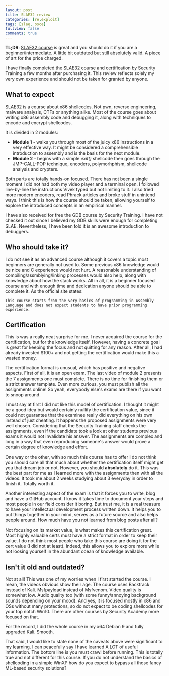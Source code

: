 ```yaml
---
layout: post
title: SLAE32 review
categories: [re,exploit]
tags: [slae, osce]
fullview: false
comments: true
---
```

**TL;DR**: [SLAE32 course](http://www.securitytube-training.com/online-courses/securitytube-linux-assembly-expert/index.html) is great and you should do it if you are a beginner/intermediate. A little bit outdated but still absolutely valid. A piece of art for the price charged.

I have finally completed the SLAE32 course and certification by Security Training a few months after purchasing it. This review reflects solely my very own experience and should not be taken for granted by anyone.

## What to expect
SLAE32 is a course about x86 shellcodes. Not pwn, reverse engineering, malware analysis, CTFs or anything alike. Most of the course goes about writing x86 assembly code and debugging it, along with techniques to encode and encrypt shellcodes.

It is divided in 2 modules:
* **Module 1** - walks you through most of the juicy x86 instructions in a very effective way. It might be considered a comprehensible introduction to assembly and is the basis for the next module.
* **Module 2** - begins with a simple *exit()* shellcode then goes through the JMP-CALL-POP technique, encoders, polymorhphism, shellcode analysis and crypters.

Both parts are totally hands-on focused. There has not been a single moment I did not had both my video player and a terminal open. I followed line-by-line the instructions Vivek typed but not limiting to it. I also tried more modern encoders, read Phrack articles and broke stuff in unintend ways. I think this is how the course should be taken, allowing yourself to explore the introduced concepts in an empirical manner.

I have also received for free the GDB course by Security Training. I have not checked it out since I believed my GDB skills were enough for completing SLAE. Nevertheless, I have been told it is an awesome introduction to debuggers.

## Who should take it?
I do not see it as an advanced course although it covers a topic most beginners are generally not used to. Some previous x86 knowledge would be nice and C experience would not hurt. A reasonable understanding of compiling/assmblying/linking processes would also help, along with knowledge about how the stack works. All in all, it is a beginner focused course and with enough time and dedication anyone should be able to complete it. As the official site states:

    This course starts from the very basics of programming in Assembly Language and does not expect students to have prior programming experience.

## Certification
This is was a really neat surprise for me. I never acquired the course for the certification, but for the knowledge itself. However, having a concrete goal is great for keeping the focus and not quitting for any reason. After all, I had already invested $100+ and not getting the certification would make this a wasted money.

The certification format is unusual, which has positive and negative aspects. First of all, it is an open exam. The last video of module 2 presents the 7 assignments one must complete. There is no time for finishing them or a strict answer template. Even more curious, you must publish all the assignments online! So yeah, everybody else's exams are there if you want to snoop around.

I must say at first I did not like this model of certification. I thought it might be a good idea but would certainly nullify the certification value, since it could not guarantee that the examinee really did everything on his own instead of just cheating. It happens the proposed assignments were very well chosen. Considering that the Security Training staff checks the assignments, even if the candidate took a look at other students previous exams it would not invalidate his answer. The
assignments are complex and long in a way that even reproducing someone's answer would prove a certain degree of knowledge and effort.

One way or the other, with so much this course has to offer I do not think you should care all that much about whether the certification itself might get you that dream job or not. However, you should **absolutely** do it. This was the best part for me as I learned more with the assignments then with all the videos. It took me about 2 weeks studying about 3 everyday in order to finish it. Totally worth it.

Another interesting aspect of the exam is that it forces you to write, blog and have a GitHub account. I know it takes time to document your steps and most people in our field consider it boring. But trust me, it is a real treasure to have your intellectual development process written down. It helps you to put things together in your mind, serves as a future source and also helps people around. How much have you not learned from blog posts after all?

Not focusing on its market value, is what makes this certification great. Most highly valuable certs must have a strict format in order to keep their value. I do not think most people who take this course are doing it for the cert value (I did not at least). Indeed, this allows you to explore more while not loosing yourself in the abundant ocean of knowledge available.

## Isn't it old and outdated?
Not at all! This was one of my worries when I first started the course. I mean, the videos obvious show their age. The course uses Backtrack instead of Kali. Msfpayload instead of Msfvenom. Video quality is somewhat low. Audio quality too (with some funny/annoying background sounds depending on your mood). And yes, it is focused mostly in x86 and OSs without many protections, so do not expect to be coding shellcodes for your top notch Win10. There are other courses by Security Academy more focused on that.

For the record, I did the whole course in my x64 Debian 9 and fully upgraded Kali. Smooth.

That said, I would like to state none of the caveats above were significant to my learning. I can peacefully say I have learned A LOT of useful information. The bottom line is you must crawl before running. This is totally true and not different for this course. If you do not understand the basics of shellcoding in a simple WinXP how do you expect to bypass all those fancy ML-based security solutions?
